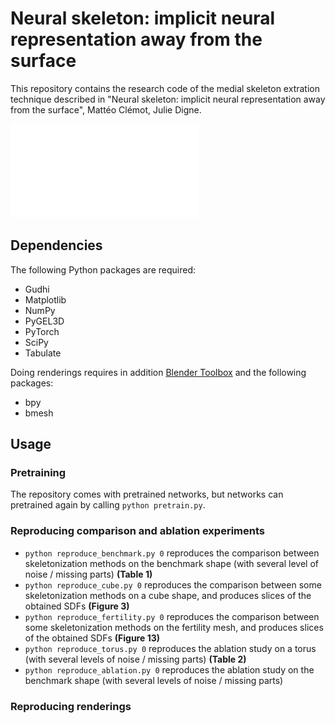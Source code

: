 # Neural skeleton: implicit neural representation away from the surface

This repository contains the research code of the medial skeleton extration technique described in "Neural skeleton: implicit neural representation away from the surface", Mattéo Clémot, Julie Digne.

![Graphical abstract](overview_spot.pdf)

## Dependencies
The following Python packages are required: 
* Gudhi
* Matplotlib
* NumPy
* PyGEL3D 
* PyTorch
* SciPy
* Tabulate

Doing renderings requires in addition [Blender Toolbox](https://github.com/HTDerekLiu/BlenderToolbox) and the following packages:
* bpy
* bmesh

## Usage

### Pretraining
The repository comes with pretrained networks, but networks can pretrained again by calling `python pretrain.py`.

### Reproducing comparison and ablation experiments
* `python reproduce_benchmark.py 0` reproduces the comparison between skeletonization methods on the benchmark shape (with several level of noise / missing parts) **(Table 1)**
* `python reproduce_cube.py 0` reproduces the comparison between some skeletonization methods on a cube shape, and produces slices of the obtained SDFs **(Figure 3)**
* `python reproduce_fertility.py 0` reproduces the comparison between some skeletonization methods on the fertility mesh, and produces slices of the obtained SDFs **(Figure 13)**
* `python reproduce_torus.py 0` reproduces the ablation study on a torus (with several levels of noise / missing parts) **(Table 2)**
* `python reproduce_ablation.py 0` reproduces the ablation study on the benchmark shape (with several levels of noise / missing parts)

### Reproducing renderings